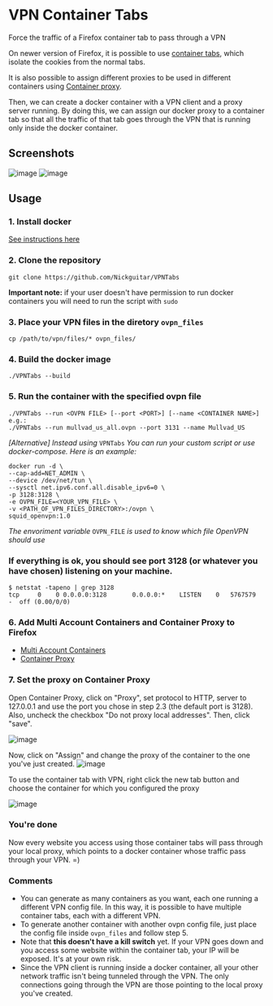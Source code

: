 # VPN Container Tabs
Force the traffic of a Firefox container tab to pass through a VPN

On newer version of Firefox, it is possible to use [container tabs](https://support.mozilla.org/en-US/kb/containers), which isolate the cookies from the normal tabs.

It is also possible to assign different proxies to be used in different containers using [Container proxy](https://addons.mozilla.org/en-US/firefox/addon/container-proxy/).

Then, we can create a docker container with a VPN client and a proxy server running. By doing this, we can assign our docker proxy to a container tab so that all the traffic of that tab goes through the VPN that is running only inside the docker container.

## Screenshots

![image](https://user-images.githubusercontent.com/3837916/136898149-86ac1a47-a30e-47ee-8719-7146c3718826.png)
![image](https://user-images.githubusercontent.com/3837916/136897205-98309893-bd73-4f03-8ff7-4e308f2b3c8e.png)


## Usage

### 1. Install docker
[See instructions here](https://docs.docker.com/engine/install/)

### 2. Clone the repository
```
git clone https://github.com/Nickguitar/VPNTabs
```
**Important note:** if your user doesn't have permission to run docker containers you will need to run the script with `sudo`

### 3. Place your VPN files in the diretory `ovpn_files`
```
cp /path/to/vpn/files/* ovpn_files/
```

### 4. Build the docker image
```
./VPNTabs --build
```
### 5. Run the container with the specified ovpn file
```
./VPNTabs --run <OVPN FILE> [--port <PORT>] [--name <CONTAINER NAME>]
e.g.:
./VPNTabs --run mullvad_us_all.ovpn --port 3131 --name Mullvad_US
```

*[Alternative] Instead using* `VPNTabs` *You can run your custom script or use docker-compose. Here is an example:*
```
docker run -d \
--cap-add=NET_ADMIN \
--device /dev/net/tun \
--sysctl net.ipv6.conf.all.disable_ipv6=0 \
-p 3128:3128 \
-e OVPN_FILE=<YOUR_VPN_FILE> \
-v <PATH_OF_VPN_FILES_DIRECTORY>:/ovpn \
squid_openvpn:1.0
```
*The envoriment variable* `OVPN_FILE` *is used to know which file OpenVPN should use*


### If everything is ok, you should see port 3128 (or whatever you have chosen) listening on your machine.
```
$ netstat -tapeno | grep 3128
tcp     0    0 0.0.0.0:3128       0.0.0.0:*    LISTEN    0   5767579  -  off (0.00/0/0)
```

### 6. Add Multi Account Containers and Container Proxy to Firefox

- [Multi Account Containers](https://addons.mozilla.org/en-US/firefox/addon/multi-account-containers/)
- [Container Proxy](https://addons.mozilla.org/en-US/firefox/addon/container-proxy/) 

### 7. Set the proxy on Container Proxy
Open Container Proxy, click on "Proxy", set protocol to HTTP, server to 127.0.0.1 and use the port you chose in step 2.3 (the default port is 3128). Also, uncheck the checkbox "Do not proxy local addresses". Then, click "save".

![image](https://user-images.githubusercontent.com/3837916/136625420-925f7d61-41c1-4b41-aa41-abea137475b7.png)

Now, click on "Assign" and change the proxy of the container to the one you've just created.
![image](https://user-images.githubusercontent.com/3837916/136626051-4b05ea82-bae4-427e-875b-4b959308d6e9.png)


To use the container tab with VPN, right click the new tab button and choose the container for which you configured the proxy

![image](https://user-images.githubusercontent.com/3837916/136625934-b389fba1-db40-43a2-9066-92e1bd657555.png)


### You're done

Now every website you access using those container tabs will pass through your local proxy, which points to a docker container whose traffic pass through your VPN. =)

### Comments

- You can generate as many containers as you want, each one running a different VPN config file. In this way, it is possible to have multiple container tabs, each with a different VPN.
- To generate another container with another ovpn config file, just place the config file inside `ovpn_files` and follow step 5.
- Note that **this doesn't have a kill switch** yet. If your VPN goes down and you access some website within the container tab, your IP will be exposed. It's at your own risk.
- Since the VPN client is running inside a docker container, all your other network traffic isn't being tunneled through the VPN. The only connections going through the VPN are those pointing to the local proxy you've created.
